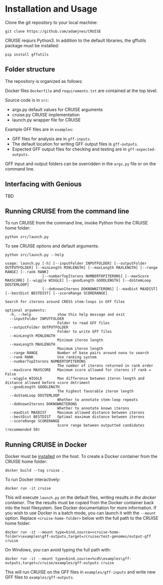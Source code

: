 # Installation and Usage

Clone the git repository to your local machine:

`git clone https://github.com/adamjnes/CRUISE`

CRUISE reqiurs Python3. In addition to the default libraries, the gffutils package must be installed:

`pip install gffutils`

## Folder structure

The repository is organized as follows:

Docker files `Dockerfile` and `requirements.txt` are contained at the top level.

Source code is in `src`:

- args.py default values for CRUISE arguments
- cruise.py CRUISE implementation
- launch.py wrapper file for CRUISE

Example GFF files are in `examples`:

- GFF files for analysis are in `gff-inputs`.
- The default location for writing GFF output files is `gff-outputs`. 
- Expected GFF output files for checking and testing are in `gff-expected-outputs`.

GFF input and output folders can be overridden in the `args.py` file or on the command line.

## Interfacing with Genious

TBD

## Running CRUISE from the command line

To run CRUISE from the command line, invoke Python from the CRUISE home folder:

`python src/launch.py`

To see CRUISE options and default arguments:

`python src/launch.py --help`

```
usage: launch.py [-h] [--inputFolder INPUTFOLDER] [--outputFolder OUTPUTFOLDER] [--minLength MINLENGTH] [--maxLength MAXLENGTH] [--range RANGE] [--rank RANK]
                 [--numberTopIterons NUMBERTOPITERONS] [--maxScore MAXSCORE] [--wiggle WIGGLE] [--goodLength GOODLENGTH] [--doStemLoop DOSTEMLOOP]
                 [--doKnownIterons DOKNOWNITERONS] [--maxDist MAXDIST] [--bestDist BESTDIST] [--scoreRange SCORERANGE]

Search for iterons around CRESS stem-loops in GFF files

optional arguments:
  -h, --help            show this help message and exit
  --inputFolder INPUTFOLDER
                        Folder to read GFF files
  --outputFolder OUTPUTFOLDER
                        Folder to write GFF files
  --minLength MINLENGTH
                        Minimum iteron length
  --maxLength MAXLENGTH
                        Maximum iteron length
  --range RANGE         Number of base pairs around nona to search
  --rank RANK           Use ranking system
  --numberTopIterons NUMBERTOPITERONS
                        The number of iterons returned in rank order
  --maxScore MAXSCORE   Maximum score allowed for iterons if rank = False
  --wiggle WIGGLE       Max difference between iteron length and distance allowed before score detriment
  --goodLength GOODLENGTH
                        The highest favorable iteron length
  --doStemLoop DOSTEMLOOP
                        Whether to annotate stem-loop repeats
  --doKnownIterons DOKNOWNITERONS
                        Whether to annotate known iterons
  --maxDist MAXDIST     Maximum allowed distance between iterons
  --bestDist BESTDIST   Optimal maximum distance between iterons
  --scoreRange SCORERANGE 
                        Score range between outputted candidates (recommended 50)
```
## Running CRUISE in Docker

Docker must be  [installed](https://www.docker.com/products/docker-desktop) on the host. To create a Docker container from the CRUISE home folder:

`docker build --tag cruise .`

To run Docker interactively:

`docker run -it cruise`

This will execute `launch.py` on the default files, writing results *in the docker container*. The the results must be copied from the Docker container back into the host filesystem. See Docker documentation for more information. If you wish to use Docker in a batch mode, you can launch it with the `--mount` option. Replace `<cruise-home-folder>` below with the full path to the CRUISE home folder:

`docker run -it --mount type=bind,source=<cruise-home-folder>\examples\gff-outputs,target=/cruise/test-genomes/output-gff cruise`

On Windows, you can avoid typing the full path with:

`docker run -it --mount type=bind,source=%cd%\examples\gff-outputs,target=/cruise/examples/gff-outputs cruise`

This will run CRUISE on the GFF files in  `examples/gff-inputs` and write new GFF files to `examples/gff-outputs`.






